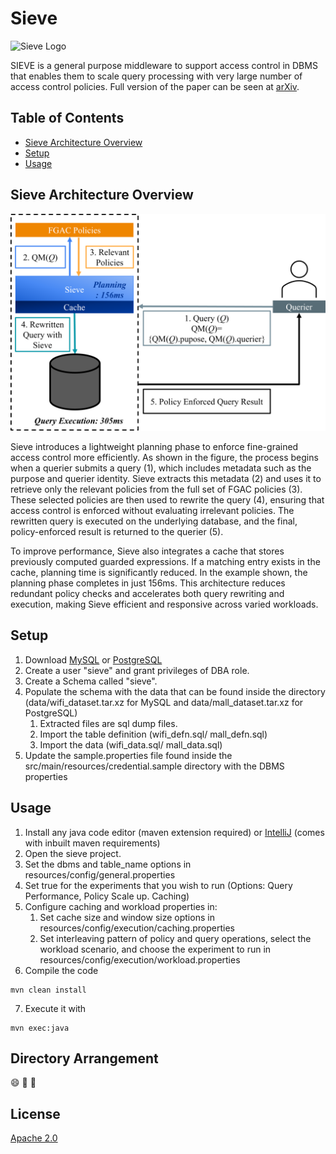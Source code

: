 # Sieve 

![Sieve Logo](images/logo.png)

SIEVE is a general purpose middleware to support access control in DBMS that enables them to scale query processing with very large number of access control policies. Full version of the paper can be seen at [arXiv](https://arxiv.org/abs/2004.07498). 

## Table of Contents
- [Sieve Architecture Overview](#sieve-architecture-overview)
- [Setup](#setup)
- [Usage](#usage)

## Sieve Architecture Overview

![Sieve Architecture](images/fgac-caching.png)

Sieve introduces a lightweight planning phase to enforce fine-grained access control more efficiently. As shown in the figure, the process begins when a querier submits a query (1), which includes metadata such as the purpose and querier identity. Sieve extracts this metadata (2) and uses it to retrieve only the relevant policies from the full set of FGAC policies (3). These selected policies are then used to rewrite the query (4), ensuring that access control is enforced without evaluating irrelevant policies. The rewritten query is executed on the underlying database, and the final, policy-enforced result is returned to the querier (5).

To improve performance, Sieve also integrates a cache that stores previously computed guarded expressions. If a matching entry exists in the cache, planning time is significantly reduced. In the example shown, the planning phase completes in just 156ms. This architecture reduces redundant policy checks and accelerates both query rewriting and execution, making Sieve efficient and responsive across varied workloads.

## Setup

1. Download [MySQL](https://dev.mysql.com/downloads/installer/) or [PostgreSQL](https://www.enterprisedb.com/downloads/postgres-postgresql-downloads)
2. Create a user "sieve" and grant privileges of DBA role.
3. Create a Schema called "sieve".
4. Populate the schema with the data that can be found inside the directory (data/wifi_dataset.tar.xz for MySQL and data/mall_dataset.tar.xz for PostgreSQL)
   1. Extracted files are sql dump files.
   2. Import the table definition (wifi_defn.sql/ mall_defn.sql)
   3. Import the data (wifi_data.sql/ mall_data.sql)
5. Update the sample.properties file found inside the src/main/resources/credential.sample directory with the DBMS properties

## Usage

1. Install any java code editor (maven extension required) or [IntelliJ](https://www.jetbrains.com/idea/download/?section=windows) (comes with inbuilt maven requirements)
2. Open the sieve project.
3. Set the dbms and table_name options in resources/config/general.properties
4. Set true for the experiments that you wish to run (Options: Query Performance, Policy Scale up. Caching)
5. Configure caching and workload properties in:
   1. Set cache size and window size options in resources/config/execution/caching.properties 
   2. Set interleaving pattern of policy and query operations, select the workload scenario, and choose the experiment to run in resources/config/execution/workload.properties 
6. Compile the code
```
mvn clean install

```
7. Execute it with
```
mvn exec:java 
```
## Directory Arrangement

:smile: 
:file_folder:
:page_facing_up:




## License
[Apache 2.0](https://choosealicense.com/licenses/apache-2.0/)

